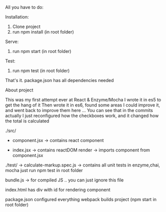 All you have to do:

Installation:

1. Clone project
2. run npm install (in root folder)

Serve:
1. run npm start (in root folder)

Test:
1. run npm test (in root folder)


That's it.  package.json has all dependencies needed

About project

This was my first attempt ever at React & Enzyme/Mocha
I wrote it in es5 to get the hang of it
Then wrote it in es6, found some areas I could improve it, and went back to improve them here
... You can see that in the commits actually
I just reconfigured how the checkboxes work, and it changed how the total is calculated

./src/
- component.jsx
-> contains react component

- index.jsx
-> contains reactDOM render
-> imports component from component.jsx

./test/
-> calculate-markup.spec.js
-> contains all unit tests in enzyme,chai, mocha
just run npm test in root folder

bundle.js
-> for compiled JS .. you can just ignore this file

index.html
has div with id for rendering component

package.json configured everything
webpack builds project (npm start in root folder)
